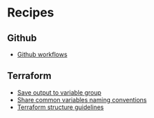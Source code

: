 # Recipes

## Github

- [Github workflows](github-workflows.md)

## Terraform

- [Save output to variable group](./terraform/save-output-to-variable-group.md)
- [Share common variables naming conventions](./terraform/share-common-variables-naming-conventions.md)
- [Terraform structure guidelines](./terraform/terraform-structure-guidelines.md)